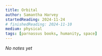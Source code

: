 ```yaml
---
title: Orbital
author: Samantha Harvey
startedReading: 2024-11-24
# finishedReading: 2024-11-10
medium: physical
tags: [parnassus books, humanity, space]
---
```


_No notes yet_
